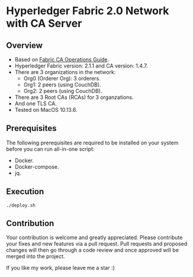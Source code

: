# Hyperledger Fabric 2.0 Network with CA Server

## Overview

- Based on [Fabric CA Operations Guide](https://hyperledger-fabric-ca.readthedocs.io/en/latest/operations_guide.html).
- Hyperledger Fabric version: 2.1.1 and CA version: 1.4.7.
- There are 3 organizations in the network:
  - Org0 (Orderer Org): 3 orderers.
  - Org1: 2 peers (using CouchDB).
  - Org2: 2 peers (using CouchDB).
- There are 3 Root CAs (RCAs) for 3 organzations.
- And one TLS CA.
- Tested on MacOS 10.13.6.

## Prerequisites

The following prerequisites are required to be installed on your system before you can run all-in-one script:

- Docker.
- Docker-compose.
- jq.

## Execution

`./deploy.sh`

## Contribution

Your contribution is welcome and greatly appreciated. Please contribute your fixes and new features via a pull request.
Pull requests and proposed changes will then go through a code review and once approved will be merged into the project.

If you like my work, please leave me a star :)
